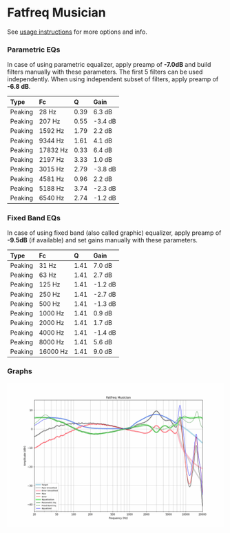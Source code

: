 # Fatfreq Musician
See [usage instructions](https://github.com/jaakkopasanen/AutoEq#usage) for more options and info.

### Parametric EQs
In case of using parametric equalizer, apply preamp of **-7.0dB** and build filters manually
with these parameters. The first 5 filters can be used independently.
When using independent subset of filters, apply preamp of **-6.8 dB**.

| Type    | Fc       |    Q | Gain    |
|:--------|:---------|:-----|:--------|
| Peaking | 28 Hz    | 0.39 | 6.3 dB  |
| Peaking | 207 Hz   | 0.55 | -3.4 dB |
| Peaking | 1592 Hz  | 1.79 | 2.2 dB  |
| Peaking | 9344 Hz  | 1.61 | 4.1 dB  |
| Peaking | 17832 Hz | 0.33 | 6.4 dB  |
| Peaking | 2197 Hz  | 3.33 | 1.0 dB  |
| Peaking | 3015 Hz  | 2.79 | -3.8 dB |
| Peaking | 4581 Hz  | 0.96 | 2.2 dB  |
| Peaking | 5188 Hz  | 3.74 | -2.3 dB |
| Peaking | 6540 Hz  | 2.74 | -1.2 dB |

### Fixed Band EQs
In case of using fixed band (also called graphic) equalizer, apply preamp of **-9.5dB**
(if available) and set gains manually with these parameters.

| Type    | Fc       |    Q | Gain    |
|:--------|:---------|:-----|:--------|
| Peaking | 31 Hz    | 1.41 | 7.0 dB  |
| Peaking | 63 Hz    | 1.41 | 2.7 dB  |
| Peaking | 125 Hz   | 1.41 | -1.2 dB |
| Peaking | 250 Hz   | 1.41 | -2.7 dB |
| Peaking | 500 Hz   | 1.41 | -1.3 dB |
| Peaking | 1000 Hz  | 1.41 | 0.9 dB  |
| Peaking | 2000 Hz  | 1.41 | 1.7 dB  |
| Peaking | 4000 Hz  | 1.41 | -1.4 dB |
| Peaking | 8000 Hz  | 1.41 | 5.6 dB  |
| Peaking | 16000 Hz | 1.41 | 9.0 dB  |

### Graphs
![](./Fatfreq%20Musician.png)